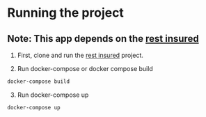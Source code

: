 # Running the project
## Note: This app depends on the [rest insured](https://github.com/Raifc/rest_insured)

1. First, clone and run the [rest insured](https://github.com/Raifc/rest_insured) project.

2. Run docker-compose or docker compose build

```bash
docker-compose build
```

3. Run docker-compose up
```bash
docker-compose up
```
